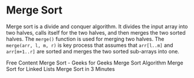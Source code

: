 # Merge Sort

Merge sort is a divide and conquer algorithm. It divides the input array into two halves, calls itself for the two halves, and then merges the two sorted halves. The `merge()` function is used for merging two halves. The `merge(arr, l, m, r)` is key process that assumes that `arr[l..m]` and `arr[m+1..r]` are sorted and merges the two sorted sub-arrays into one.

<ResourceGroupTitle>Free Content</ResourceGroupTitle>
<BadgeLink colorScheme='yellow' badgeText='Read' href='https://www.geeksforgeeks.org/merge-sort/'>Merge Sort - Geeks for Geeks</BadgeLink>
<BadgeLink colorScheme='yellow' badgeText='Read' href='https://www.programiz.com/dsa/merge-sort'>Merge Sort Algorithm</BadgeLink>
<BadgeLink colorScheme='yellow' badgeText='Read' href='https://www.geeksforgeeks.org/merge-sort-for-linked-list/'>Merge Sort for Linked Lists</BadgeLink>
<BadgeLink colorScheme='red' badgeText='Watch' href='https://www.youtube.com/watch?v=4VqmGXwpLqc'>Merge Sort in 3 Minutes</BadgeLink>
